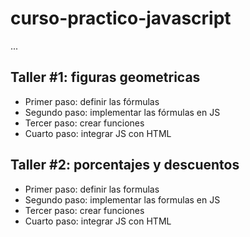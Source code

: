 # curso-practico-javascript

...

## Taller #1: figuras geometricas

- Primer paso: definir las fórmulas
- Segundo paso: implementar las fórmulas en JS
- Tercer paso: crear funciones
- Cuarto paso: integrar JS con HTML

## Taller #2: porcentajes y descuentos

- Primer paso: definir las formulas
- Segundo paso: implementar las formulas en JS
- Tercer paso: crear funciones
- Cuarto paso: integrar JS con HTML

